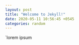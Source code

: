 ```yaml
---
layout: post
title: "Welcome to Jekyll!"
date: 2020-05-11 10:56:45 +0545
categories: random
---
```


`lorem ipsum

